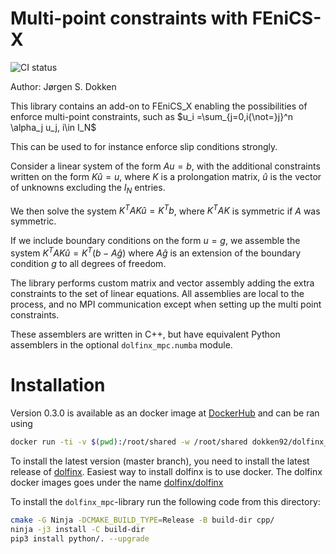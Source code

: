 # Multi-point constraints with FEniCS-X
![CI status](https://github.com/jorgensd/dolfinx_mpc/actions/workflows/test_mpc.yml/badge.svg)

Author: Jørgen S. Dokken

This library contains an add-on to FEniCS_X enabling the possibilities
of enforce multi-point constraints, such as 
$u_i =\sum_{j=0,i{\not=}j}^n \alpha_j u_j, i\in I_N$

This can be used to for instance enforce slip conditions strongly.

Consider a linear system of the form 
$Au=b$, with the additional constraints written on the form $K\hat u=u$, where $K$ is a prolongation matrix, $\hat u$ is the vector of unknowns excluding the $I_N$ entries. 

We then solve the system 
$K^T A K \hat u = K^T b$, where $K^T A K$ is symmetric if $A$ was symmetric.

If we include boundary conditions on the form $u=g$, we 
assemble the system
$K^TAK\hat u = K^T(b-A\hat g)$ where $A\hat g$ is an extension of the boundary condition $g$ to all degrees of freedom.

The library performs custom matrix and vector assembly adding the extra constraints to the set of linear equations. All assemblies are local to the process, and no MPI communication except when setting up the multi point constraints.

These assemblers are written in C++, but have equivalent Python assemblers in the optional `dolfinx_mpc.numba` module.


# Installation

Version 0.3.0 is available as an docker image at [DockerHub](https://hub.docker.com/r/dokken92/dolfinx_mpc)
and can be ran using
```bash
docker run -ti -v $(pwd):/root/shared -w /root/shared dokken92/dolfinx_mpc:0.3.0
```

To install the latest version (master branch), you need to install the latest release of [dolfinx](https://github.com/FEniCS/dolfinx).
Easiest way to install dolfinx is to use docker. The dolfinx docker images goes under the name [dolfinx/dolfinx](https://hub.docker.com/r/dolfinx/dolfinx)

To install the `dolfinx_mpc`-library run the following code from this directory:
```bash
cmake -G Ninja -DCMAKE_BUILD_TYPE=Release -B build-dir cpp/
ninja -j3 install -C build-dir
pip3 install python/. --upgrade
```